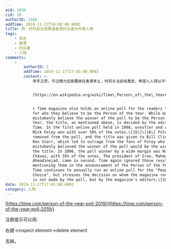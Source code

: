 ```yaml
---
aid: 1836
cid: 10
authorID: 2166
addTime: 2019-11-17T10:00:00.000Z
title: 转：时代杂志投票选香港抗议者为年度人物
tags:
    - 杂志
    - 香港
    - 抗议者
    - 人物
comments:
    -
        authorID: 1
        addTime: 2019-11-17T17:45:00.000Z
        content: >-
            举手之劳，不过精力还是要放在香港本土，时刻关注前线勇武，希望人人得以平安。


            [https://en.wikipedia.org/wiki/Time\_Person\_of\_the\_Year#Persons\_of\_the\_Year](https://en.wikipedia.org/wiki/Time_Person_of_the_Year#Persons_of_the_Year)


            > Time magazine also holds an online poll for the readers to vote
            for who they believe to be the Person of the Year. While many
            mistakenly believe the winner of the poll to be the Person of the
            Year, the title, as mentioned above, is decided by the editors of
            Time. In the first online poll held in 1998, wrestler and activist
            Mick Foley won with over 50% of the votes.\[15\]\[16\] Foley was
            removed from the poll, and the title was given to Bill Clinton and
            Ken Starr, which led to outrage from the fans of Foley who
            mistakenly believed the winner of the poll would be the winner of
            the title. In 2006, the poll winner by a wide margin was Hugo
            Chávez, with 35% of the votes. The president of Iran, Mahmoud
            Ahmadinejad, came in second. Time again ignored those results, not
            mentioning them in the announcement of the Person of the Year.\[17\]
            Time continues to annually run an online poll for the "People's
            Choice", but stresses the decision on whom the magazine recognizes
            is not made by the poll, but by the magazine's editors.\[18\]
date: 2019-11-17T17:45:00.000Z
category: 人物
---
```


[https://time.com/person-of-the-year-poll-2019/](https://time.com/person-of-the-year-poll-2019/)

注册提示可以用:

右键->inspect element->delete element

去掉。
